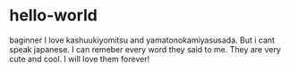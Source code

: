 # hello-world
baginner
I love kashuukiyomitsu and yamatonokamiyasusada.
But i cant speak japanese.
I can remeber every word they said to me.
They are very cute and cool.
I will love them forever!
